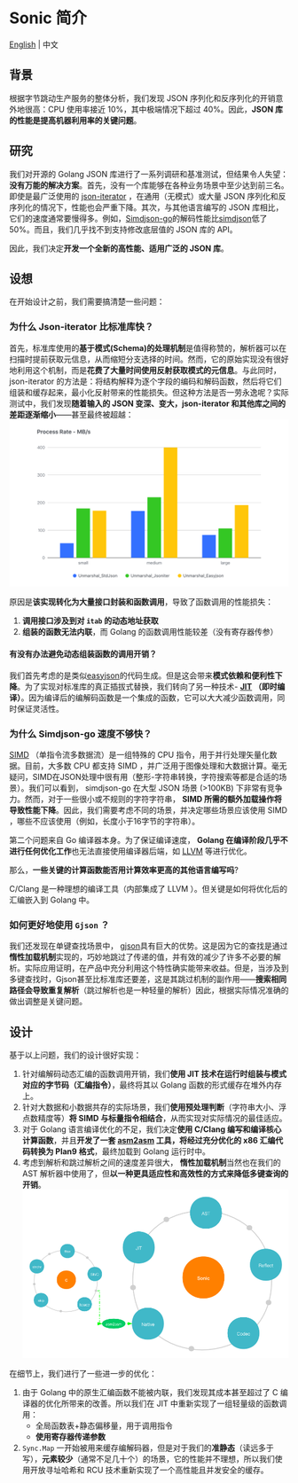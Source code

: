 # Sonic 简介

[English](INTRODUCTION.md) | 中文

## 背景

根据字节跳动生产服务的整体分析，我们发现 JSON 序列化和反序列化的开销意外地很高：CPU 使用率接近 10%，其中极端情况下超过 40%。因此，**JSON 库的性能是提高机器利用率的关键问题**。

## 研究

我们对开源的 Golang JSON 库进行了一系列调研和基准测试，但结果令人失望：**没有万能的解决方案**。首先，没有一个库能够在各种业务场景中至少达到前三名。即使是最广泛使用的 [json-iterator](https://github.com/json-iterator/go) ，在通用（无模式）或大量 JSON 序列化和反序列化的情况下，性能也会严重下降。其次，与其他语言编写的 JSON 库相比，它们的速度通常要慢得多。例如，[Simdjson-go](https://github.com/minio/simdjson-go)的解码性能比[simdjson](https://github.com/simdjson/simdjson)低了 50%。而且，我们几乎找不到支持修改底层值的 JSON 库的 API。

因此，我们决定**开发一个全新的高性能、适用广泛的 JSON 库**。

## 设想

在开始设计之前，我们需要搞清楚一些问题：

### 为什么 Json-iterator 比标准库快？

首先，标准库使用的**基于模式(Schema)的处理机制**是值得称赞的，解析器可以在扫描时提前获取元信息，从而缩短分支选择的时间。然而，它的原始实现没有很好地利用这个机制，而是**花费了大量时间使用反射获取模式的元信息**。与此同时，json-iterator 的方法是：将结构解释为逐个字段的编码和解码函数，然后将它们组装和缓存起来，最小化反射带来的性能损失。但这种方法是否一劳永逸呢？实际测试中，我们发现**随着输入的 JSON 变深、变大，json-iterator 和其他库之间的差距逐渐缩小**——甚至最终被超越：
![Scalability](./imgs/introduction-1.png) 

原因是**该实现转化为大量接口封装和函数调用**，导致了函数调用的性能损失：
1. **调用接口涉及到对 `itab` 的动态地址获取**
2. **组装的函数无法内联**，而 Golang 的函数调用性能较差（没有寄存器传参）

#### 有没有办法避免动态组装函数的调用开销？

我们首先考虑的是类似[easyjson](https://github.com/mailru/easyjson)的代码生成。但是这会带来**模式依赖和便利性下降**。为了实现对标准库的真正插拔式替换，我们转向了另一种技术- **[JIT](https://en.wikipedia.org/wiki/Jit) （即时编译）**。因为编译后的编解码函数是一个集成的函数，它可以大大减少函数调用，同时保证灵活性。

### 为什么 Simdjson-go 速度不够快？

[SIMD](https://en.wikipedia.org/wiki/SIMD) （单指令流多数据流）是一组特殊的 CPU 指令，用于并行处理矢量化数据。目前，大多数 CPU 都支持 SIMD ，并广泛用于图像处理和大数据计算。毫无疑问，SIMD在JSON处理中很有用（整形-字符串转换，字符搜索等都是合适的场景）。我们可以看到， simdjson-go 在大型 JSON 场景 (>100KB) 下非常有竞争力。然而，对于一些很小或不规则的字符字符串， **SIMD 所需的额外加载操作将导致性能下降**。因此，我们需要考虑不同的场景，并决定哪些场景应该使用 SIMD ，哪些不应该使用（例如，长度小于16字节的字符串）。

第二个问题来自 Go 编译器本身。为了保证编译速度， **Golang 在编译阶段几乎不进行任何优化工作**也无法直接使用编译器后端，如 [LLVM](https://en.wikipedia.org/wiki/LLVM) 等进行优化。

那么，**一些关键的计算函数能否用计算效率更高的其他语言编写吗**?

C/Clang 是一种理想的编译工具（内部集成了 LLVM ）。但关键是如何将优化后的汇编嵌入到 Golang 中。

### 如何更好地使用 `Gjson` ？
我们还发现在单键查找场景中， [gjson](https://github.com/tidwall/gjson)具有巨大的优势。这是因为它的查找是通过**惰性加载机制**实现的，巧妙地跳过了传递的值，并有效的减少了许多不必要的解析。实际应用证明，在产品中充分利用这个特性确实能带来收益。但是，当涉及到多键查找时，Gjson甚至比标准库还要差，这是其跳过机制的副作用——**搜索相同路径会导致重复解析**（跳过解析也是一种轻量的解析）因此，根据实际情况准确的做出调整是关键问题。

## 设计

基于以上问题，我们的设计很好实现：

1. 针对编解码动态汇编的函数调用开销，我们**使用 JIT 技术在运行时组装与模式对应的字节码（汇编指令）**，最终将其以 Golang 函数的形式缓存在堆外内存上。
2. 针对大数据和小数据共存的实际场景，我们**使用预处理判断**（字符串大小、浮点数精度等）**将 SIMD 与标量指令相结合**，从而实现对实际情况的最佳适应。
3. 对于 Golang 语言编译优化的不足，我们决定**使用 C/Clang 编写和编译核心计算函数**，并且**开发了一套 [asm2asm](https://github.com/chenzhuoyu/asm2asm) 工具，将经过充分优化的 x86 汇编代码转换为 Plan9 格式**，最终加载到 Golang 运行时中。
4. 考虑到解析和跳过解析之间的速度差异很大， **惰性加载机制**当然也在我们的 AST 解析器中使用了，但**以一种更具适应性和高效性的方式来降低多键查询的开销**。
![design](./imgs/introduction-2.png)

在细节上，我们进行了一些进一步的优化：
1. 由于 Golang 中的原生汇编函数不能被内联，我们发现其成本甚至超过了 C 编译器的优化所带来的改善。所以我们在 JIT 中重新实现了一组轻量级的函数调用：
    - 全局函数表+静态偏移量，用于调用指令
    - **使用寄存器传递参数**
2. `Sync.Map` 一开始被用来缓存编解码器，但是对于我们的**准静态**（读远多于写），**元素较少**（通常不足几十个）的场景，它的性能并不理想，所以我们使用开放寻址哈希和 RCU 技术重新实现了一个高性能且并发安全的缓存。
